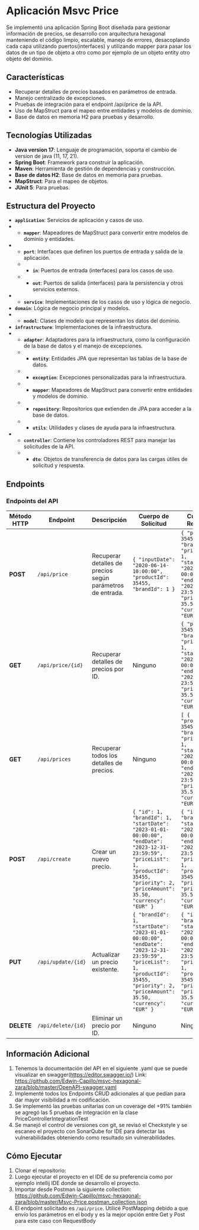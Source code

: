 # Aplicación Msvc Price

Se implementó una aplicación Spring Boot diseñada para gestionar información de precios,
se desarrollo con arquitectura hexagonal manteniendo el código limpio, escalable, 
manejo de errores, desacoplando cada capa utilizando puertos(interfaces) y utilizando mapper para 
pasar los datos de un tipo de objeto a otro como por ejemplo de un objeto entity otro objeto del dominio.

## Características

- Recuperar detalles de precios basados en parámetros de entrada.
- Manejo centralizado de excepciones.
- Pruebas de integración para el endpoint /api/price de la API.
- Uso de MapStruct para el mapeo entre entidades y modelos de dominio.
- Base de datos en memoria H2 para pruebas y desarrollo.

## Tecnologías Utilizadas

- **Java version 17**: Lenguaje de programación, soporta el cambio de version de java (11, 17, 21).
- **Spring Boot**: Framework para construir la aplicación.
- **Maven**: Herramienta de gestión de dependencias y construcción.
- **Base de datos H2**: Base de datos en memoria para pruebas.
- **MapStruct**: Para el mapeo de objetos.
- **JUnit 5**: Para pruebas.

## Estructura del Proyecto

- **`application`**: Servicios de aplicación y casos de uso.
- - **`mapper`**: Mapeadores de MapStruct para convertir entre modelos de dominio y entidades.
- - **`port`**: Interfaces que definen los puertos de entrada y salida de la aplicación.
  - - **`in`**: Puertos de entrada (interfaces) para los casos de uso.
  - - **`out`**: Puertos de salida (interfaces) para la persistencia y otros servicios externos.
- - **`service`**: Implementaciones de los casos de uso y lógica de negocio.
- **`domain`**: Lógica de negocio principal y modelos.
- - **`model`**: Clases de modelo que representan los datos del dominio.
- **`infrastructure`**: Implementaciones de la infraestructura.
- - **`adapter`**: Adaptadores para la infraestructura, como la configuración de la base de datos y el manejo de excepciones.
  - - **`entity`**: Entidades JPA que representan las tablas de la base de datos.
  - - **`exception`**: Excepciones personalizadas para la infraestructura.
  - - **`mapper`**: Mapeadores de MapStruct para convertir entre entidades y modelos de dominio.
  - - **`repository`**: Repositorios que extienden de JPA para acceder a la base de datos.
  - - **`utils`**: Utilidades y clases de ayuda para la infraestructura.
- - **`controller`**: Contiene los controladores REST para manejar las solicitudes de la API.
  - - **`dto`**: Objetos de transferencia de datos para las cargas útiles de solicitud y respuesta.

## Endpoints

### Endpoints del API

| Método HTTP | Endpoint          | Descripción                                   | Cuerpo de Solicitud                                                                                     | Cuerpo de Respuesta                                                                                                                                                   |
|-------------|-------------------|-----------------------------------------------|---------------------------------------------------------------------------------------------------------|-----------------------------------------------------------------------------------------------------------------------------------------------------------------------|
| **POST**    | `/api/price`      | Recuperar detalles de precios según parámetros de entrada. | `{ "inputDate": "2020-06-14-10:00:00", "productId": 35455, "brandId": 1 }`                              | `{ "productId": 35455, "brandId": 1, "priceList": 1, "startDate": "2020-06-14-00:00:00", "endDate": "2020-12-31-23:59:59", "priceAmount": 35.50, "currency": "EUR" }` |
| **GET**     | `/api/price/{id}` | Recuperar detalles de precios por ID.         | Ninguno                                                                                                 | `{ "productId": 35455, "brandId": 1, "priceList": 1, "startDate": "2020-06-14-00:00:00", "endDate": "2020-12-31-23:59:59", "priceAmount": 35.50, "currency": "EUR" }`       |
| **GET**     | `/api/prices`     | Recuperar todos los detalles de precios.      | Ninguno                                                                                                 | `[ { "productId": 35455, "brandId": 1, "priceList": 1, "startDate": "2020-06-14-00:00:00", "endDate": "2020-12-31-23:59:59", "priceAmount": 35.50, "currency": "EUR" } ]`   |
| **POST**    | `/api/create`     | Crear un nuevo precio.                        | `{ "id": 1, "brandId": 1, "startDate": "2023-01-01-00:00:00", "endDate": "2023-12-31-23:59:59", "priceList": 1, "productId": 35455, "priority": 2, "priceAmount": 35.50, "currency": "EUR" }` | `{ "id": 1, "brandId": 1, "startDate": "2023-01-01-00:00:00", "endDate": "2023-12-31-23:59:59", "priceList": 1, "productId": 35455, "priority": 2, "priceAmount": 35.50, "currency": "EUR" }` |
| **PUT**     | `/api/update/{id}`| Actualizar un precio existente.               | `{ "brandId": 1, "startDate": "2023-01-01-00:00:00", "endDate": "2023-12-31-23:59:59", "priceList": 1, "productId": 35455, "priority": 2, "priceAmount": 35.50, "currency": "EUR" }` | `{ "id": 1, "brandId": 1, "startDate": "2023-01-01-00:00:00", "endDate": "2023-12-31-23:59:59", "priceList": 1, "productId": 35455, "priority": 2, "priceAmount": 35.50, "currency": "EUR" }` |
| **DELETE**  | `/api/delete/{id}`| Eliminar un precio por ID.                    | Ninguno                                                                                                 | Ninguno                                                                                                                                                                |

## Información Adicional
1. Tenemos la documentación del API en el siguiente .yaml que se puede visualizar en swagger(https://editor.swagger.io/) Link: https://github.com/Edwin-Capillo/msvc-hexagonal-zara/blob/master/OpenAPI-swagger.yaml
2. Implementé todos los Endpoints CRUD adicionales al que pedían para dar mayor visibilidad a mi codificación.
3. Se implementó las pruebas unitarias con un coverage del +91% también se agregó las 5 pruebas de integración en la clase PriceControllerIntegrationTest
4. Se manejó el control de versiones con git, se revisó el Checkstyle y se escaneo el proyecto con SonarQube for IDE para detectar las vulnerabilidades obteniendo como resultado sin vulnerabilidades.

## Cómo Ejecutar

1. Clonar el repositorio:
2. Luego ejecutar el proyecto en el IDE de su preferencia como por ejemplo intellij IDE donde se desarrollo el proyecto.
3. Importar desde Postman la siguiente collection: https://github.com/Edwin-Capillo/msvc-hexagonal-zara/blob/master/Msvc-Price.postman_collection.json 
4. El endpoint solicitado es `/api/price`. Utilicé PostMapping debido a que envío los parámetros en el body y es la mejor opción entre Get y Post para este caso con RequestBody
